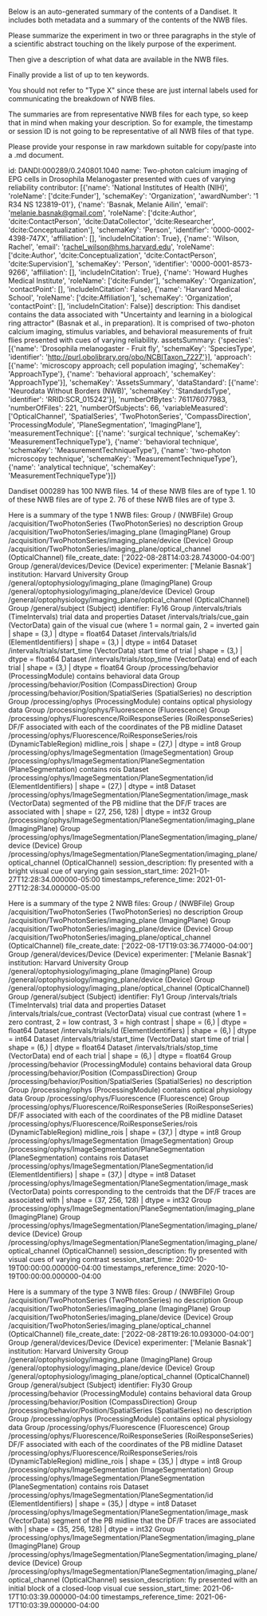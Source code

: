 
Below is an auto-generated summary of the contents of a Dandiset. It includes both metadata and a summary of the contents of the NWB files.

Please summarize the experiment in two or three paragraphs in the style of a scientific abstract touching on the likely purpose of the experiment.

Then give a description of what data are available in the NWB files.

Finally provide a list of up to ten keywords.

You should not refer to "Type X" since these are just internal labels used for communicating the breakdown of NWB files.

The summaries are from representative NWB files for each type, so keep that in mind when making your description. So for example, the timestamp or session ID is not going to be representative of all NWB files of that type.

Please provide your response in raw markdown suitable for copy/paste into a .md document.


id: DANDI:000289/0.240801.1040
name: Two-photon calcium imaging of EPG cells in Drosophila Melanogaster presented with cues of varying reliability
contributor: [{'name': 'National Institutes of Health (NIH)', 'roleName': ['dcite:Funder'], 'schemaKey': 'Organization', 'awardNumber': '1 R34 NS 123819-01'}, {'name': 'Basnak, Melanie Ailin', 'email': 'melanie.basnak@gmail.com', 'roleName': ['dcite:Author', 'dcite:ContactPerson', 'dcite:DataCollector', 'dcite:Researcher', 'dcite:Conceptualization'], 'schemaKey': 'Person', 'identifier': '0000-0002-4398-747X', 'affiliation': [], 'includeInCitation': True}, {'name': 'Wilson, Rachel', 'email': 'rachel_wilson@hms.harvard.edu', 'roleName': ['dcite:Author', 'dcite:Conceptualization', 'dcite:ContactPerson', 'dcite:Supervision'], 'schemaKey': 'Person', 'identifier': '0000-0001-8573-9266', 'affiliation': [], 'includeInCitation': True}, {'name': 'Howard Hughes Medical Institute', 'roleName': ['dcite:Funder'], 'schemaKey': 'Organization', 'contactPoint': [], 'includeInCitation': False}, {'name': 'Harvard Medical School', 'roleName': ['dcite:Affiliation'], 'schemaKey': 'Organization', 'contactPoint': [], 'includeInCitation': False}]
description: This dandiset contains the data associated with "Uncertainty and learning in a biological ring attractor" (Basnak et al., in preparation). It is comprised of two-photon calcium imaging, stimulus variables, and behavioral measurements of fruit flies presented with cues of varying reliability.
assetsSummary: {'species': [{'name': 'Drosophila melanogaster - Fruit fly', 'schemaKey': 'SpeciesType', 'identifier': 'http://purl.obolibrary.org/obo/NCBITaxon_7227'}], 'approach': [{'name': 'microscopy approach; cell population imaging', 'schemaKey': 'ApproachType'}, {'name': 'behavioral approach', 'schemaKey': 'ApproachType'}], 'schemaKey': 'AssetsSummary', 'dataStandard': [{'name': 'Neurodata Without Borders (NWB)', 'schemaKey': 'StandardsType', 'identifier': 'RRID:SCR_015242'}], 'numberOfBytes': 761176077983, 'numberOfFiles': 221, 'numberOfSubjects': 66, 'variableMeasured': ['OpticalChannel', 'SpatialSeries', 'TwoPhotonSeries', 'CompassDirection', 'ProcessingModule', 'PlaneSegmentation', 'ImagingPlane'], 'measurementTechnique': [{'name': 'surgical technique', 'schemaKey': 'MeasurementTechniqueType'}, {'name': 'behavioral technique', 'schemaKey': 'MeasurementTechniqueType'}, {'name': 'two-photon microscopy technique', 'schemaKey': 'MeasurementTechniqueType'}, {'name': 'analytical technique', 'schemaKey': 'MeasurementTechniqueType'}]}

Dandiset 000289 has 100 NWB files.
14 of these NWB files are of type 1.
10 of these NWB files are of type 2.
76 of these NWB files are of type 3.


Here is a summary of the type 1 NWB files:
  Group / (NWBFile) 
  Group /acquisition/TwoPhotonSeries (TwoPhotonSeries) no description
  Group /acquisition/TwoPhotonSeries/imaging_plane (ImagingPlane) 
  Group /acquisition/TwoPhotonSeries/imaging_plane/device (Device) 
  Group /acquisition/TwoPhotonSeries/imaging_plane/optical_channel (OpticalChannel) 
  file_create_date: ['2022-08-28T14:03:28.743000-04:00']
  Group /general/devices/Device (Device) 
  experimenter: ['Melanie Basnak']
  institution: Harvard University
  Group /general/optophysiology/imaging_plane (ImagingPlane) 
  Group /general/optophysiology/imaging_plane/device (Device) 
  Group /general/optophysiology/imaging_plane/optical_channel (OpticalChannel) 
  Group /general/subject (Subject) 
  identifier: Fly16
  Group /intervals/trials (TimeIntervals) trial data and properties
  Dataset /intervals/trials/cue_gain (VectorData) gain of the visual cue (where 1 = normal gain, 2 = inverted gain | shape = (3,) | dtype = float64
  Dataset /intervals/trials/id (ElementIdentifiers)  | shape = (3,) | dtype = int64
  Dataset /intervals/trials/start_time (VectorData) start time of trial | shape = (3,) | dtype = float64
  Dataset /intervals/trials/stop_time (VectorData) end of each trial | shape = (3,) | dtype = float64
  Group /processing/behavior (ProcessingModule) contains behavioral data
  Group /processing/behavior/Position (CompassDirection) 
  Group /processing/behavior/Position/SpatialSeries (SpatialSeries) no description
  Group /processing/ophys (ProcessingModule) contains optical physiology data
  Group /processing/ophys/Fluorescence (Fluorescence) 
  Group /processing/ophys/Fluorescence/RoiResponseSeries (RoiResponseSeries) DF/F associated with each of the coordinates of the PB midline
  Dataset /processing/ophys/Fluorescence/RoiResponseSeries/rois (DynamicTableRegion) midline_rois | shape = (27,) | dtype = int8
  Group /processing/ophys/ImageSegmentation (ImageSegmentation) 
  Group /processing/ophys/ImageSegmentation/PlaneSegmentation (PlaneSegmentation) contains rois
  Dataset /processing/ophys/ImageSegmentation/PlaneSegmentation/id (ElementIdentifiers)  | shape = (27,) | dtype = int8
  Dataset /processing/ophys/ImageSegmentation/PlaneSegmentation/image_mask (VectorData) segmented of the PB midline that the DF/F traces are associated with | shape = (27, 256, 128) | dtype = int32
  Group /processing/ophys/ImageSegmentation/PlaneSegmentation/imaging_plane (ImagingPlane) 
  Group /processing/ophys/ImageSegmentation/PlaneSegmentation/imaging_plane/device (Device) 
  Group /processing/ophys/ImageSegmentation/PlaneSegmentation/imaging_plane/optical_channel (OpticalChannel) 
  session_description: fly presented with a bright visual cue of varying gain
  session_start_time: 2021-01-27T12:28:34.000000-05:00
  timestamps_reference_time: 2021-01-27T12:28:34.000000-05:00


Here is a summary of the type 2 NWB files:
  Group / (NWBFile) 
  Group /acquisition/TwoPhotonSeries (TwoPhotonSeries) no description
  Group /acquisition/TwoPhotonSeries/imaging_plane (ImagingPlane) 
  Group /acquisition/TwoPhotonSeries/imaging_plane/device (Device) 
  Group /acquisition/TwoPhotonSeries/imaging_plane/optical_channel (OpticalChannel) 
  file_create_date: ['2022-08-17T19:03:36.774000-04:00']
  Group /general/devices/Device (Device) 
  experimenter: ['Melanie Basnak']
  institution: Harvard University
  Group /general/optophysiology/imaging_plane (ImagingPlane) 
  Group /general/optophysiology/imaging_plane/device (Device) 
  Group /general/optophysiology/imaging_plane/optical_channel (OpticalChannel) 
  Group /general/subject (Subject) 
  identifier: Fly1
  Group /intervals/trials (TimeIntervals) trial data and properties
  Dataset /intervals/trials/cue_contrast (VectorData) visual cue contrast (where 1 = zero contrast, 2 = low contrast, 3 = high contrast | shape = (6,) | dtype = float64
  Dataset /intervals/trials/id (ElementIdentifiers)  | shape = (6,) | dtype = int64
  Dataset /intervals/trials/start_time (VectorData) start time of trial | shape = (6,) | dtype = float64
  Dataset /intervals/trials/stop_time (VectorData) end of each trial | shape = (6,) | dtype = float64
  Group /processing/behavior (ProcessingModule) contains behavioral data
  Group /processing/behavior/Position (CompassDirection) 
  Group /processing/behavior/Position/SpatialSeries (SpatialSeries) no description
  Group /processing/ophys (ProcessingModule) contains optical physiology data
  Group /processing/ophys/Fluorescence (Fluorescence) 
  Group /processing/ophys/Fluorescence/RoiResponseSeries (RoiResponseSeries) DF/F associated with each of the coordinates of the PB midline
  Dataset /processing/ophys/Fluorescence/RoiResponseSeries/rois (DynamicTableRegion) midline_rois | shape = (37,) | dtype = int8
  Group /processing/ophys/ImageSegmentation (ImageSegmentation) 
  Group /processing/ophys/ImageSegmentation/PlaneSegmentation (PlaneSegmentation) contains rois
  Dataset /processing/ophys/ImageSegmentation/PlaneSegmentation/id (ElementIdentifiers)  | shape = (37,) | dtype = int8
  Dataset /processing/ophys/ImageSegmentation/PlaneSegmentation/image_mask (VectorData) points corresponding to the centroids that the DF/F traces are associated with | shape = (37, 256, 128) | dtype = int32
  Group /processing/ophys/ImageSegmentation/PlaneSegmentation/imaging_plane (ImagingPlane) 
  Group /processing/ophys/ImageSegmentation/PlaneSegmentation/imaging_plane/device (Device) 
  Group /processing/ophys/ImageSegmentation/PlaneSegmentation/imaging_plane/optical_channel (OpticalChannel) 
  session_description: fly presented with visual cues of varying contrast
  session_start_time: 2020-10-19T00:00:00.000000-04:00
  timestamps_reference_time: 2020-10-19T00:00:00.000000-04:00


Here is a summary of the type 3 NWB files:
  Group / (NWBFile) 
  Group /acquisition/TwoPhotonSeries (TwoPhotonSeries) no description
  Group /acquisition/TwoPhotonSeries/imaging_plane (ImagingPlane) 
  Group /acquisition/TwoPhotonSeries/imaging_plane/device (Device) 
  Group /acquisition/TwoPhotonSeries/imaging_plane/optical_channel (OpticalChannel) 
  file_create_date: ['2022-08-28T19:26:10.093000-04:00']
  Group /general/devices/Device (Device) 
  experimenter: ['Melanie Basnak']
  institution: Harvard University
  Group /general/optophysiology/imaging_plane (ImagingPlane) 
  Group /general/optophysiology/imaging_plane/device (Device) 
  Group /general/optophysiology/imaging_plane/optical_channel (OpticalChannel) 
  Group /general/subject (Subject) 
  identifier: Fly30
  Group /processing/behavior (ProcessingModule) contains behavioral data
  Group /processing/behavior/Position (CompassDirection) 
  Group /processing/behavior/Position/SpatialSeries (SpatialSeries) no description
  Group /processing/ophys (ProcessingModule) contains optical physiology data
  Group /processing/ophys/Fluorescence (Fluorescence) 
  Group /processing/ophys/Fluorescence/RoiResponseSeries (RoiResponseSeries) DF/F associated with each of the coordinates of the PB midline
  Dataset /processing/ophys/Fluorescence/RoiResponseSeries/rois (DynamicTableRegion) midline_rois | shape = (35,) | dtype = int8
  Group /processing/ophys/ImageSegmentation (ImageSegmentation) 
  Group /processing/ophys/ImageSegmentation/PlaneSegmentation (PlaneSegmentation) contains rois
  Dataset /processing/ophys/ImageSegmentation/PlaneSegmentation/id (ElementIdentifiers)  | shape = (35,) | dtype = int8
  Dataset /processing/ophys/ImageSegmentation/PlaneSegmentation/image_mask (VectorData) segment of the PB midline that the DF/F traces are associated with | shape = (35, 256, 128) | dtype = int32
  Group /processing/ophys/ImageSegmentation/PlaneSegmentation/imaging_plane (ImagingPlane) 
  Group /processing/ophys/ImageSegmentation/PlaneSegmentation/imaging_plane/device (Device) 
  Group /processing/ophys/ImageSegmentation/PlaneSegmentation/imaging_plane/optical_channel (OpticalChannel) 
  session_description: fly presented with an initial block of a closed-loop visual cue
  session_start_time: 2021-06-17T10:03:39.000000-04:00
  timestamps_reference_time: 2021-06-17T10:03:39.000000-04:00
